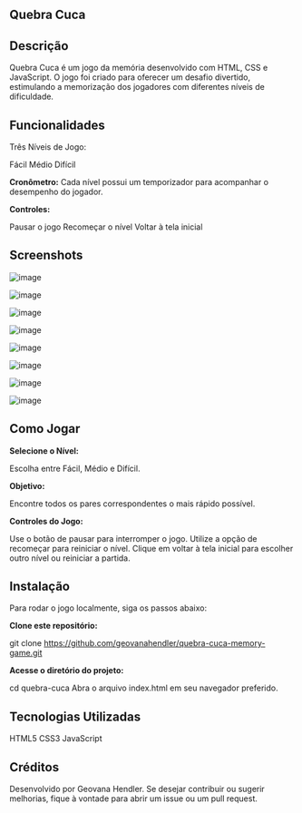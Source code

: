## Quebra Cuca

## **Descrição**
Quebra Cuca é um jogo da memória desenvolvido com HTML, CSS e JavaScript. O jogo foi criado para oferecer um desafio divertido, estimulando a memorização dos jogadores com diferentes níveis de dificuldade.

## **Funcionalidades**

Três Níveis de Jogo:

Fácil
Médio
Difícil

**Cronômetro:** Cada nível possui um temporizador para acompanhar o desempenho do jogador.

**Controles:**

Pausar o jogo
Recomeçar o nível
Voltar à tela inicial

## **Screenshots**

![image](https://github.com/user-attachments/assets/92639be4-e668-4866-816f-6486924c02b6)

![image](https://github.com/user-attachments/assets/2bb0034a-f608-49db-b47c-a4305083b953)

![image](https://github.com/user-attachments/assets/8f4daabd-7b18-4e11-8efe-cdc4c895edff)

![image](https://github.com/user-attachments/assets/62c77340-968b-4682-9385-800c518c5595)

![image](https://github.com/user-attachments/assets/3b3c6c98-cc95-48a5-bf20-752ec5ce174c)

![image](https://github.com/user-attachments/assets/d79ec58e-ba7d-47c1-a4e5-908ffc47dfd4)

![image](https://github.com/user-attachments/assets/9e8b4756-a58b-45e6-ab89-92aebdf20afa)

![image](https://github.com/user-attachments/assets/af890616-77ca-4acc-970b-2aa1bc0da5a8)


## **Como Jogar**

**Selecione o Nível:**

Escolha entre Fácil, Médio e Difícil.

**Objetivo:**

Encontre todos os pares correspondentes o mais rápido possível.

**Controles do Jogo:**

Use o botão de pausar para interromper o jogo.
Utilize a opção de recomeçar para reiniciar o nível.
Clique em voltar à tela inicial para escolher outro nível ou reiniciar a partida.

## **Instalação**

Para rodar o jogo localmente, siga os passos abaixo:

**Clone este repositório:**

git clone https://github.com/geovanahendler/quebra-cuca-memory-game.git

**Acesse o diretório do projeto:**

cd quebra-cuca
Abra o arquivo index.html em seu navegador preferido.

## **Tecnologias Utilizadas**

HTML5
CSS3
JavaScript

## **Créditos**
Desenvolvido por Geovana Hendler. Se desejar contribuir ou sugerir melhorias, fique à vontade para abrir um issue ou um pull request.
